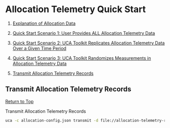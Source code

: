 # Allocation Telemetry Quick Start <a name="top"/>

1. [Explanation of Allocation Data](./explanation_of_allocation_data.md#explanation-of-allocation-data)

2. [Quick Start Scenario 1: User Provides ALL Allocation Telemetry Data](./scenario_1.md#quick-start-scenario-1-user-provides-all-allocation-telemetry-data)

3. [Quick Start Scenario 2: UCA Toolkit Replicates Allocation Telemetry Data Over a Given Time Period](./scenario_2.md#quick-start-scenario-2-uca-toolkit-replicates-allocation-telemetry-data-over-a-given-time-period)

4. [Quick Start Scenario 3: UCA Toolkit Randomizes Measurements in Allocation Telemetry Data](./scenario_3.md#quick-start-scenario-3-uca-toolkit-randomizes-measurements-in-allocation-telemetry-data)

5. [Transmit Allocation Telemetry Records](#transmit-allocation-telemetry-records)

## Transmit Allocation Telemetry Records
[Return to Top](#top)

Transmit Allocation Telemetry Records
```bash
uca -c allocation-config.json transmit -d file://allocation-telemetry-records.json
```